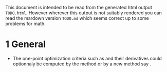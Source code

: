 This document is intended to be read from the generated html output
`TODO.html`. However wherever this output is not suitably rendered you
can read the mardown version `TODO.md` which seems correct up to some
problems for math.

1 General
=========

-   The one-point optimization criteria such as and their derivatives
    could optionnaly be computed by the method or by a new method say .
